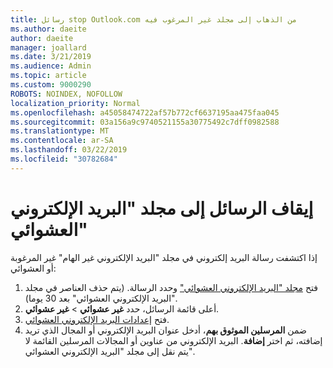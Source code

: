 ```yaml
---
title: رسائل stop Outlook.com من الذهاب إلى مجلد غير المرغوب فيه
ms.author: daeite
author: daeite
manager: joallard
ms.date: 3/21/2019
ms.audience: Admin
ms.topic: article
ms.custom: 9000290
ROBOTS: NOINDEX, NOFOLLOW
localization_priority: Normal
ms.openlocfilehash: a45058474722af57b772cf6637195aa475faa045
ms.sourcegitcommit: 03a156a9c9740521155a30775492c7dff0982588
ms.translationtype: MT
ms.contentlocale: ar-SA
ms.lasthandoff: 03/22/2019
ms.locfileid: "30782684"
---
```

# <a name="stop-messages-going-to-your-junk-email-folder"></a>إيقاف الرسائل إلى مجلد "البريد الإلكتروني العشوائي"

إذا اكتشفت رسالة البريد إلكتروني في مجلد "البريد الإلكتروني غير الهام" غير المرغوبة أو العشوائي:

1. فتح [مجلد "البريد الإلكتروني العشوائي"](https://outlook.live.com/mail/junkemail) وحدد الرسالة. (يتم حذف العناصر في مجلد "البريد الإلكتروني العشوائي" بعد 30 يوما).
1. أعلى قائمة الرسائل، حدد **غير عشوائي** > **غير عشوائي**.
1. فتح [إعدادات البريد الإلكتروني العشوائي](https://go.microsoft.com/fwlink/?linkid=2035804).
1. ضمن **المرسلين الموثوق بهم**، أدخل عنوان البريد الإلكتروني أو المجال الذي تريد إضافته، ثم اختر **إضافة**. البريد الإلكتروني من عناوين أو المجالات المرسلين القائمة لا يتم نقل إلى مجلد "البريد الإلكتروني العشوائي".